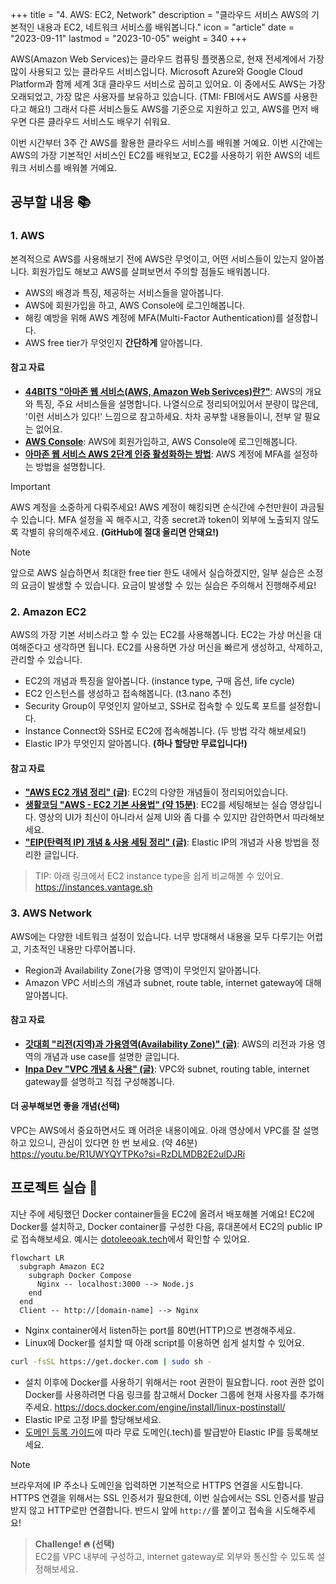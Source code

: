 +++
title = "4. AWS: EC2, Network"
description = "클라우드 서비스 AWS의 기본적인 내용과 EC2, 네트워크 서비스를 배워봅니다."
icon = "article"
date = "2023-09-11"
lastmod = "2023-10-05"
weight = 340
+++

<!-- TODO: update `date` and `lastmod` -->

AWS(Amazon Web Services)는 클라우드 컴퓨팅 플랫폼으로, 현재 전세계에서 가장 많이 사용되고 있는 클라우드 서비스입니다. Microsoft Azure와 Google Cloud Platform과 함께 세계 3대 클라우드 서비스로 꼽히고 있어요. 이 중에서도 AWS는 가장 오래되었고, 가장 많은 사용자를 보유하고 있습니다. (TMI: FBI에서도 AWS를 사용한다고 해요!) 그래서 다른 서비스들도 AWS를 기준으로 지원하고 있고, AWS를 먼저 배우면 다른 클라우드 서비스도 배우기 쉬워요.

이번 시간부터 3주 간 AWS를 활용한 클라우드 서비스를 배워볼 거예요. 이번 시간에는 AWS의 가장 기본적인 서비스인 EC2를 배워보고, EC2를 사용하기 위한 AWS의 네트워크 서비스를 배워볼 거예요.

## 공부할 내용 📚

### 1. AWS

본격적으로 AWS를 사용해보기 전에 AWS란 무엇이고, 어떤 서비스들이 있는지 알아봅니다. 회원가입도 해보고 AWS를 살펴보면서 주의할 점들도 배워봅니다.

- AWS의 배경과 특징, 제공하는 서비스들을 알아봅니다.
- AWS에 회원가입을 하고, AWS Console에 로그인해봅니다.
- 해킹 예방을 위해 AWS 계정에 MFA(Multi-Factor Authentication)를 설정합니다.
- AWS free tier가 무엇인지 **간단하게** 알아봅니다.

#### 참고 자료

- **[44BITS "아마존 웹 서비스(AWS, Amazon Web Serivces)란?"](https://www.44bits.io/ko/keyword/amazon-web-service)**: AWS의 개요와 특징, 주요 서비스들을 설명합니다. 나열식으로 정리되어있어서 분량이 많은데, '이런 서비스가 있다!' 느낌으로 참고하세요. 차차 공부할 내용들이니, 전부 알 필요는 없어요.
- **[AWS Console](https://console.aws.amazon.com/console/home)**: AWS에 회원가입하고, AWS Console에 로그인해봅니다.
- **[아마존 웹 서비스 AWS 2단계 인증 활성화하는 방법](https://www.lainyzine.com/ko/article/how-to-enable-multi-factor-authentication-on-amazon-web-service/)**: AWS 계정에 MFA를 설정하는 방법을 설명합니다.

> [!IMPORTANT]  
> AWS 계정을 소중하게 다뤄주세요! AWS 계정이 해킹되면 순식간에 수천만원이 과금될 수 있습니다. MFA 설정을 꼭 해주시고, 각종 secret과 token이 외부에 노출되지 않도록 각별히 유의해주세요. **(GitHub에 절대 올리면 안돼요!)**

> [!NOTE]  
> 앞으로 AWS 실습하면서 최대한 free tier 한도 내에서 실습하겠지만, 일부 실습은 소정의 요금이 발생할 수 있습니다. 요금이 발생할 수 있는 실습은 주의해서 진행해주세요!

### 2. Amazon EC2

AWS의 가장 기본 서비스라고 할 수 있는 EC2를 사용해봅니다. EC2는 가상 머신을 대여해준다고 생각하면 됩니다. EC2를 사용하면 가상 머신을 빠르게 생성하고, 삭제하고, 관리할 수 있습니다.

- EC2의 개념과 특징을 알아봅니다. (instance type, 구매 옵션, life cycle)
- EC2 인스턴스를 생성하고 접속해봅니다. (t3.nano 추천)
- Security Group이 무엇인지 알아보고, SSH로 접속할 수 있도록 포트를 설정합니다.
- Instance Connect와 SSH로 EC2에 접속해봅니다. (두 방법 각각 해보세요!)
- Elastic IP가 무엇인지 알아봅니다. **(하나 할당만 무료입니다!)**

#### 참고 자료

- **["AWS EC2 개념 정리" (글)](https://velog.io/@server30sopt/AWS-EC2-%EA%B0%9C%EB%85%90-%EC%A0%95%EB%A6%AC)**: EC2의 다양한 개념들이 정리되어있습니다.
- **[생활코딩 "AWS - EC2 기본 사용법" (약 15분)](https://youtu.be/Pv2yDJ2NKQA?si=QaQlK6SNN_hZ03Cx)**: EC2를 세팅해보는 실습 영상입니다. 영상의 UI가 최신이 아니라서 실제 UI와 좀 다를 수 있지만 감안하면서 따라해보세요.
- **["EIP(탄력적 IP) 개념 & 사용 세팅 정리" (글)](https://inpa.tistory.com/entry/AWS-%F0%9F%93%9A-%ED%83%84%EB%A0%A5%EC%A0%81-IP-Elastic-IP-EIP-%EB%9E%80-%EB%AC%B4%EC%97%87%EC%9D%B8%EA%B0%80)**: Elastic IP의 개념과 사용 방법을 정리한 글입니다.

> TIP: 아래 링크에서 EC2 instance type을 쉽게 비교해볼 수 있어요.  
> https://instances.vantage.sh

### 3. AWS Network

AWS에는 다양한 네트워크 설정이 있습니다. 너무 방대해서 내용을 모두 다루기는 어렵고, 기초적인 내용만 다루어봅니다.

- Region과 Availability Zone(가용 영역)이 무엇인지 알아봅니다.
- Amazon VPC 서비스의 개념과 subnet, route table, internet gateway에 대해 알아봅니다.

#### 참고 자료

- **[갓대희 "리전(지역)과 가용영역(Availability Zone)" (글)](https://goddaehee.tistory.com/178)**: AWS의 리전과 가용 영역의 개념과 use case를 설명한 글입니다.
- **[Inpa Dev "VPC 개념 & 사용" (글)](https://inpa.tistory.com/entry/AWS-%F0%9F%93%9A-VPC-%EC%82%AC%EC%9A%A9-%EC%84%9C%EB%B8%8C%EB%84%B7-%EC%9D%B8%ED%84%B0%EB%84%B7-%EA%B2%8C%EC%9D%B4%ED%8A%B8%EC%9B%A8%EC%9D%B4-NAT-%EB%B3%B4%EC%95%88%EA%B7%B8%EB%A3%B9-NACL-Bastion-Host)**: VPC와 subnet, routing table, internet gateway를 설명하고 직접 구성해봅니다.

#### 더 공부해보면 좋을 개념(선택)
VPC는 AWS에서 중요하면서도 꽤 어려운 내용이에요. 아래 영상에서 VPC를 잘 설명하고 있으니, 관심이 있다면 한 번 보세요. (약 46분)  
https://youtu.be/R1UWYQYTPKo?si=RzDLMDB2E2ulDJRi

## 프로젝트 실습 🎈

지난 주에 세팅했던 Docker container들을 EC2에 올려서 배포해볼 거예요! EC2에 Docker를 설치하고, Docker container를 구성한 다음, 휴대폰에서 EC2의 public IP로 접속해보세요. 예시는 [dotoleeoak.tech](http://dotoleeoak.tech)에서 확인할 수 있어요.

```mermaid
flowchart LR
  subgraph Amazon EC2
    subgraph Docker Compose
      Nginx -- localhost:3000 --> Node.js
    end
  end
  Client -- http://[domain-name] --> Nginx
```

- Nginx container에서 listen하는 port를 80번(HTTP)으로 변경해주세요.
- Linux에 Docker를 설치할 때 아래 script를 이용하면 쉽게 설치할 수 있어요.

```sh
curl -fsSL https://get.docker.com | sudo sh -
```

- 설치 이후에 Docker를 사용하기 위해서는 root 권한이 필요합니다. root 권한 없이 Docker를 사용하려면 다음 링크를 참고해서 Docker 그룹에 현재 사용자를 추가해주세요. https://docs.docker.com/engine/install/linux-postinstall/
- Elastic IP로 고정 IP를 할당해보세요.
- [도메인 등록 가이드](../reference/Free%20Domain.md)에 따라 무료 도메인(.tech)를 발급받아 Elastic IP를 등록해보세요.

> [!NOTE]  
> 브라우저에 IP 주소나 도메인을 입력하면 기본적으로 HTTPS 연결을 시도합니다. HTTPS 연결을 위해서는 SSL 인증서가 필요한데, 이번 실습에서는 SSL 인증서를 발급받지 않고 HTTP로만 연결합니다. 반드시 앞에 `http://`를 붙이고 접속을 시도해주세요!

> **Challenge! 🔥 (선택)**  
> EC2를 VPC 내부에 구성하고, internet gateway로 외부와 통신할 수 있도록 설정해보세요.
